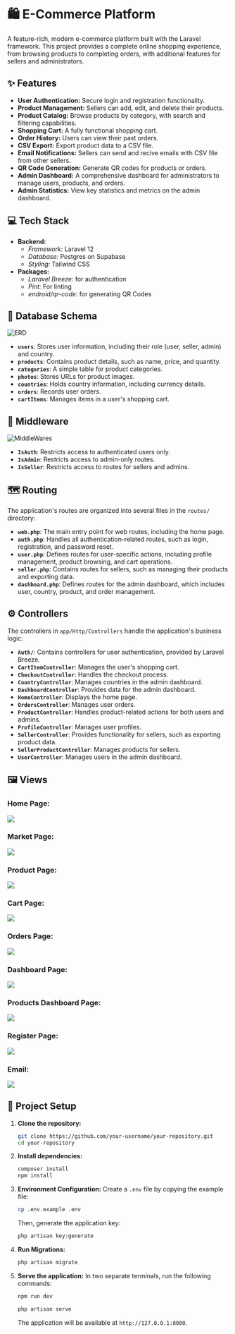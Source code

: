 # 🛍️ E-Commerce Platform

A feature-rich, modern e-commerce platform built with the Laravel framework. This project provides a complete online shopping experience, from browsing products to completing orders, with additional features for sellers and administrators.

## ✨ Features

- **User Authentication:** Secure login and registration functionality.
- **Product Management:** Sellers can add, edit, and delete their products.
- **Product Catalog:** Browse products by category, with search and filtering capabilities.
- **Shopping Cart:** A fully functional shopping cart.
- **Order History:** Users can view their past orders.
- **CSV Export:** Export product data to a CSV file.
- **Email Notifications:** Sellers can send and recive emails with CSV file from other sellers.
- **QR Code Generation:** Generate QR codes for products or orders.
- **Admin Dashboard:** A comprehensive dashboard for administrators to manage users, products, and orders.
- **Admin Statistics:** View key statistics and metrics on the admin dashboard.


## 💻 Tech Stack
- **Backend:**
  - *Framework:* Laravel 12
  - *Database:* Postgres on Supabase 
  - *Styling:* Tailwind CSS
- **Packages:**
  - *Laravel Breeze:* for authentication
  - *Pint:* For linting
  - *endroid/qr-code:* for generating QR Codes


## 💾 Database Schema

![ERD](assets/ERD.png)

- **`users`**: Stores user information, including their role (user, seller, admin) and country.
- **`products`**: Contains product details, such as name, price, and quantity.
- **`categories`**: A simple table for product categories.
- **`photos`**: Stores URLs for product images.
- **`countries`**: Holds country information, including currency details.
- **`orders`**: Records user orders.
- **`cartItems`**: Manages items in a user's shopping cart.

## 🛂 Middleware

![MiddleWares](/assets/middlewares.png)

- **`IsAuth`**: Restricts access to authenticated users only.
- **`IsAdmin`**: Restricts access to admin-only routes.
- **`IsSeller`**: Restricts access to routes for sellers and admins.


## 🗺️ Routing
The application's routes are organized into several files in the `routes/` directory:

- **`web.php`**: The main entry point for web routes, including the home page.
- **`auth.php`**: Handles all authentication-related routes, such as login, registration, and password reset.
- **`user.php`**: Defines routes for user-specific actions, including profile management, product browsing, and cart operations.
- **`seller.php`**: Contains routes for sellers, such as managing their products and exporting data.
- **`dashboard.php`**: Defines routes for the admin dashboard, which includes user, country, product, and order management.

## ⚙️ Controllers

The controllers in `app/Http/Controllers` handle the application's business logic:

- **`Auth/`**: Contains controllers for user authentication, provided by Laravel Breeze.
- **`CartItemController`**: Manages the user's shopping cart.
- **`CheckoutController`**: Handles the checkout process.
- **`CountryController`**: Manages countries in the admin dashboard.
- **`DashboardController`**: Provides data for the admin dashboard.
- **`HomeController`**: Displays the home page.
- **`OrdersController`**: Manages user orders.
- **`ProductController`**: Handles product-related actions for both users and admins.
- **`ProfileController`**: Manages user profiles.
- **`SellerController`**: Provides functionality for sellers, such as exporting product data.
- **`SellerProductController`**: Manages products for sellers.
- **`UserController`**: Manages users in the admin dashboard.

## 🖼️ Views
### Home Page:
![](assets/home.png)
### Market Page:
![](assets/market.png)
### Product Page:
![](assets/product.png)
### Cart Page:
![](assets/cart.png)
### Orders Page:
![](assets/orders.png)
### Dashboard Page:
![](assets/Dashboard.png)
### Products Dashboard Page:
![](assets/products-CRUD.png)
### Register Page:
![](assets/register.png)
### Email:
![](assets/email.png)

## 🚀 Project Setup

1.  **Clone the repository:**
    ```bash
    git clone https://github.com/your-username/your-repository.git
    cd your-repository
    ```

2.  **Install dependencies:**
    ```bash
    composer install
    npm install
    ```

3.  **Environment Configuration:**
    Create a `.env` file by copying the example file:
    ```bash
    cp .env.example .env
    ```
    Then, generate the application key:
    ```bash
    php artisan key:generate
    ```

4.  **Run Migrations:**
    ```bash
    php artisan migrate
    ```

5.  **Serve the application:**
    In two separate terminals, run the following commands:
    ```bash
    npm run dev
    ```
    ```bash
    php artisan serve
    ```
    The application will be available at `http://127.0.0.1:8000`.

